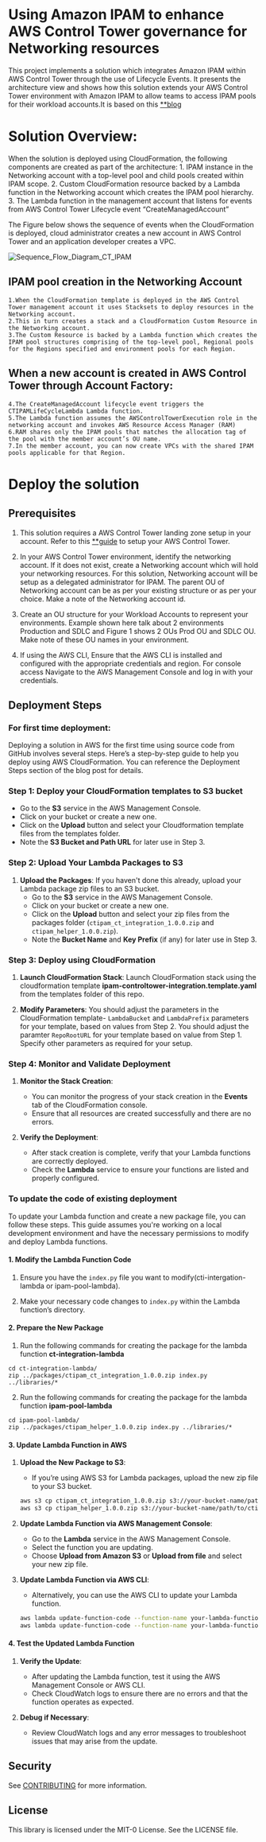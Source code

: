 # Using Amazon IPAM to enhance AWS Control Tower governance for Networking resources

This project implements a solution which integrates Amazon IPAM within AWS Control Tower through the use of Lifecycle Events. It presents the architecture view and shows how this solution extends your AWS Control Tower environment with Amazon IPAM to allow teams to access IPAM pools for their workload accounts.It is based on this [**blog](https://aws.amazon.com/blogs/mt/using-amazon-ipam-to-enhance-aws-control-tower-governance-for-networking-resources/)

# Solution Overview:

When the solution is deployed using CloudFormation, the following components are created as part of the architecture:
    1. IPAM instance in the Networking account with a top-level pool and child pools created within IPAM scope.
    2. Custom CloudFormation resource backed by a Lambda function in the Networking account which creates the IPAM pool hierarchy.
    3. The Lambda function in the management account that listens for events from AWS Control Tower Lifecycle event “CreateManagedAccount”

The Figure below shows the sequence of events when the CloudFormation is deployed, cloud administrator creates a new account in AWS Control Tower and an application developer creates a VPC.

![Sequence_Flow_Diagram_CT_IPAM](https://github.com/aws-samples/integrate-control-tower-with-ipam/assets/173191727/33d14e08-0504-4dd5-8255-fd58c88a3bc1)

## IPAM pool creation in the Networking Account
    1.When the CloudFormation template is deployed in the AWS Control Tower management account it uses Stacksets to deploy resources in the Networking account.
    2.This in turn creates a stack and a CloudFormation Custom Resource in the Networking account.
    3.The Custom Resource is backed by a Lambda function which creates the IPAM pool structures comprising of the top-level pool, Regional pools for the Regions specified and environment pools for each Region.

## When a new account is created in AWS Control Tower through Account Factory:
    4.The CreateManagedAccount lifecycle event triggers the CTIPAMLifeCycleLambda Lambda function.
    5.The Lambda function assumes the AWSControlTowerExecution role in the networking account and invokes AWS Resource Access Manager (RAM)
    6.RAM shares only the IPAM pools that matches the allocation tag of the pool with the member account’s OU name.
    7.In the member account, you can now create VPCs with the shared IPAM pools applicable for that Region.

# Deploy the solution
## Prerequisites
1. This solution requires a AWS Control Tower landing zone setup in your account. 
Refer to this [**guide](https://docs.aws.amazon.com/controltower/latest/userguide/getting-started-with-control-tower.html) to setup your AWS Control Tower.

2. In your AWS Control Tower environment, identify the networking account. If it does not exist, create a Networking account which will hold your networking resources. For this solution, Networking account will be setup as a delegated administrator for IPAM. The parent OU of Networking account can be as per your existing structure or as per your choice. Make a note of the Networking account id.

3. Create an OU structure for your Workload Accounts to represent your environments. Example shown here talk about 2 environments Production and SDLC and Figure 1 shows 2 OUs Prod OU and SDLC OU. Make note of these OU names in your environment.

4. If using the AWS CLI, Ensure that the AWS CLI is installed and configured with the appropriate credentials and region. For console access  Navigate to the AWS Management Console and log in with your credentials.

## Deployment Steps
### For first time deployment: 
Deploying a solution in AWS for the first time using source code from GitHub involves several steps. Here’s a step-by-step guide to help you deploy using AWS CloudFormation.
You can reference the Deployment Steps section of the blog post for details.
### Step 1: Deploy your CloudFormation templates to S3 bucket
   - Go to the **S3** service in the AWS Management Console.
   - Click on your bucket or create a new one.
   - Click on the **Upload** button and select your Cloudformation template files from the templates folder.
   - Note the **S3 Bucket and Path URL**  for later use in Step 3.

### Step 2: Upload Your Lambda Packages to S3

1. **Upload the Packages**: If you haven't done this already, upload your Lambda package zip files to an S3 bucket.
   - Go to the **S3** service in the AWS Management Console.
   - Click on your bucket or create a new one.
   - Click on the **Upload** button and select your zip files from the packages folder (`ctipam_ct_integration_1.0.0.zip` and `ctipam_helper_1.0.0.zip`).
   - Note the **Bucket Name** and **Key Prefix** (if any) for later use in Step 3.

### Step 3: Deploy using CloudFormation

1. **Launch CloudFormation Stack**: Launch CloudFormation stack using the cloudformation template **ipam-controltower-integration.template.yaml** from the templates folder of this repo.

2. **Modify Parameters**: You should adjust the parameters in the CloudFormation template- `LambdaBucket` and `LambdaPrefix` parameters for your template, based on values from Step 2. You should adjust the paramter `RepoRootURL` for your template based on value from Step 1. Specify other parameters as required for your setup.


### Step 4: Monitor and Validate Deployment

1. **Monitor the Stack Creation**:
   - You can monitor the progress of your stack creation in the **Events** tab of the CloudFormation console.
   - Ensure that all resources are created successfully and there are no errors.

2. **Verify the Deployment**:
   - After stack creation is complete, verify that your Lambda functions are correctly deployed.
   - Check the **Lambda** service to ensure your functions are listed and properly configured.

### To update the code of existing deployment
To update your Lambda function and create a new package file, you can follow these steps. This guide assumes you're working on a local development environment and have the necessary permissions to modify and deploy Lambda functions.

#### 1. Modify the Lambda Function Code

   1. Ensure you have the `index.py` file you want to modify(cti-intergation-lambda or ipam-pool-lambda). 

   2. Make your necessary code changes to `index.py` within the Lambda function’s directory.

#### 2. Prepare the New Package
1. Run the following commands for creating the package for the lambda function **ct-integration-lambda**
```
cd ct-integration-lambda/
zip ../packages/ctipam_ct_integration_1.0.0.zip index.py ../libraries/*
```

2. Run the following commands for creating the package for the lambda function **ipam-pool-lambda**
```
cd ipam-pool-lambda/
zip ../packages/ctipam_helper_1.0.0.zip index.py ../libraries/*
```

#### 3. Update Lambda Function in AWS

1. **Upload the New Package to S3**:
   - If you’re using AWS S3 for Lambda packages, upload the new zip file to your S3 bucket.
   ```bash
   aws s3 cp ctipam_ct_integration_1.0.0.zip s3://your-bucket-name/path/to/ctipam_ct_integration_1.0.0.zip
   aws s3 cp ctipam_helper_1.0.0.zip s3://your-bucket-name/path/to/ctipam_helper_1.0.0.zip
   ```

2. **Update Lambda Function via AWS Management Console**:
   - Go to the **Lambda** service in the AWS Management Console.
   - Select the function you are updating.
   - Choose **Upload from Amazon S3** or **Upload from file** and select your new zip file.

3. **Update Lambda Function via AWS CLI**:
   - Alternatively, you can use the AWS CLI to update your Lambda function.
   ```bash
   aws lambda update-function-code --function-name your-lambda-function-name --s3-bucket your-bucket-name --s3-key path/to/ctipam_ct_integration_1.0.0.zip
   aws lambda update-function-code --function-name your-lambda-function-name --s3-bucket your-bucket-name --s3-key path/to/ctipam_helper_1.0.0.zip
   ```

#### 4. Test the Updated Lambda Function

1. **Verify the Update**:
   - After updating the Lambda function, test it using the AWS Management Console or AWS CLI.
   - Check CloudWatch logs to ensure there are no errors and that the function operates as expected.

2. **Debug if Necessary**:
   - Review CloudWatch logs and any error messages to troubleshoot issues that may arise from the update.




## Security

See [CONTRIBUTING](CONTRIBUTING.md#security-issue-notifications) for more information.

## License

This library is licensed under the MIT-0 License. See the LICENSE file.


